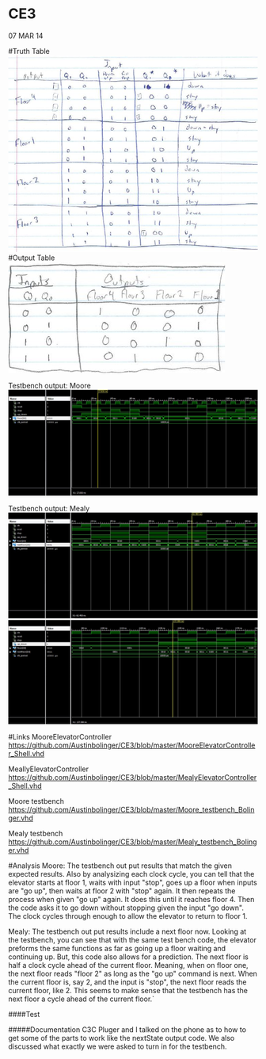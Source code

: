 CE3
===

07 MAR 14


#Truth Table 
![truth table](https://github.com/Austinbolinger/CE3/blob/master/StateTable.JPG?raw=true "Truth Table")
#Output Table
![output table](https://github.com/Austinbolinger/CE3/blob/master/outputTable.JPG?raw=true "Output Table")


Testbench output: Moore
![Moore Testbench](https://github.com/Austinbolinger/CE3/blob/master/Moore_testbench_result.JPG?raw=true "testbench") 

Testbench output: Mealy
![Mealy Testbench.Part1](https://github.com/Austinbolinger/CE3/blob/master/Mealy_testbench_result1.JPG?raw=true "testbench") 
![Mealy Testbench.Part1](https://github.com/Austinbolinger/CE3/blob/master/Mealy_testbench_result2.JPG?raw=true "testbench") 

#Links
MooreElevatorController
https://github.com/Austinbolinger/CE3/blob/master/MooreElevatorController_Shell.vhd

MeallyElevatorController
https://github.com/Austinbolinger/CE3/blob/master/MealyElevatorController_Shell.vhd

Moore testbench
https://github.com/Austinbolinger/CE3/blob/master/Moore_testbench_Bolinger.vhd

Mealy testbench
https://github.com/Austinbolinger/CE3/blob/master/Mealy_testbench_Bolinger.vhd


#Analysis
Moore: The testbench out put results that match the given expected results. Also by analysizing each clock cycle, you can tell that the elevator starts at floor 1, waits with input "stop", goes up a floor when inputs are "go up", then waits at floor 2 with "stop" again. It then repeats the process when given "go up" again. It does this until it reaches floor 4. Then the code asks it to go down without stopping given the input "go down". The clock cycles through enough to allow the elevator to return to floor 1.

Mealy: The testbench out put results include a next floor now. Looking at the testbench, you can see that with the same test bench code, the elevator preforms the same functions as far as going up a floor waiting and continuing up. But, this code also allows for a prediction. The next floor is half a clock cycle ahead of the current floor. Meaning, when on floor one, the next floor reads "floor 2" as long as the "go up" command is next. When the current floor is, say 2, and the input is "stop", the next floor reads the current floor, like 2. This seems to make sense that the testbench has the next floor  a cycle ahead of the current floor.`

####Test



#####Documentation
C3C Pluger and I talked on the phone as to how to get some of the parts to work like the nextState output code. We also discussed what exactly we were asked to turn in for the testbench.
